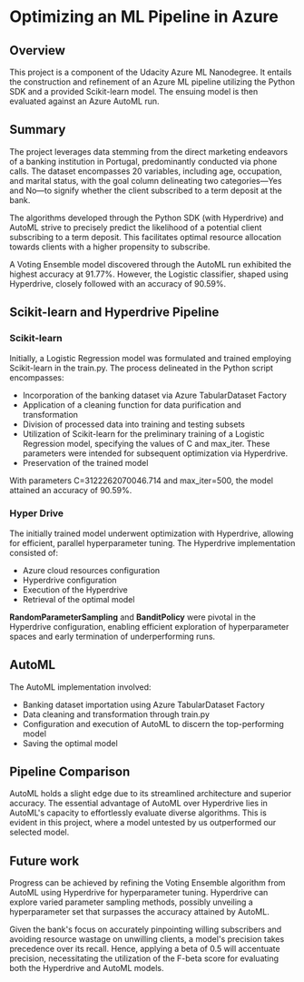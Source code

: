 # Optimizing an ML Pipeline in Azure

## Overview
This project is a component of the Udacity Azure ML Nanodegree. It entails the construction and refinement of an Azure ML pipeline utilizing the Python SDK and a provided Scikit-learn model. The ensuing model is then evaluated against an Azure AutoML run.

## Summary
The project leverages data stemming from the direct marketing endeavors of a banking institution in Portugal, predominantly conducted via phone calls. The dataset encompasses 20 variables, including age, occupation, and marital status, with the goal column delineating two categories—Yes and No—to signify whether the client subscribed to a term deposit at the bank.

The algorithms developed through the Python SDK (with Hyperdrive) and AutoML strive to precisely predict the likelihood of a potential client subscribing to a term deposit. This facilitates optimal resource allocation towards clients with a higher propensity to subscribe.

A Voting Ensemble model discovered through the AutoML run exhibited the highest accuracy at 91.77%. However, the Logistic classifier, shaped using Hyperdrive, closely followed with an accuracy of 90.59%.

## Scikit-learn and Hyperdrive Pipeline

### Scikit-learn
Initially, a Logistic Regression model was formulated and trained employing Scikit-learn in the train.py. The process delineated in the Python script encompasses:

- Incorporation of the banking dataset via Azure TabularDataset Factory
- Application of a cleaning function for data purification and transformation
- Division of processed data into training and testing subsets
- Utilization of Scikit-learn for the preliminary training of a Logistic Regression model, specifying the values of C and max_iter. These parameters were intended for subsequent optimization via Hyperdrive.
- Preservation of the trained model

With parameters C=3122262070046.714 and max_iter=500, the model attained an accuracy of 90.59%.

### Hyper Drive
The initially trained model underwent optimization with Hyperdrive, allowing for efficient, parallel hyperparameter tuning. The Hyperdrive implementation consisted of:

- Azure cloud resources configuration
- Hyperdrive configuration
- Execution of the Hyperdrive
- Retrieval of the optimal model

**RandomParameterSampling** and **BanditPolicy** were pivotal in the Hyperdrive configuration, enabling efficient exploration of hyperparameter spaces and early termination of underperforming runs.

## AutoML

The AutoML implementation involved:

- Banking dataset importation using Azure TabularDataset Factory
- Data cleaning and transformation through train.py
- Configuration and execution of AutoML to discern the top-performing model
- Saving the optimal model

## Pipeline Comparison
AutoML holds a slight edge due to its streamlined architecture and superior accuracy. The essential advantage of AutoML over Hyperdrive lies in AutoML's capacity to effortlessly evaluate diverse algorithms. This is evident in this project, where a model untested by us outperformed our selected model.

## Future work

Progress can be achieved by refining the Voting Ensemble algorithm from AutoML using Hyperdrive for hyperparameter tuning. Hyperdrive can explore varied parameter sampling methods, possibly unveiling a hyperparameter set that surpasses the accuracy attained by AutoML.

Given the bank's focus on accurately pinpointing willing subscribers and avoiding resource wastage on unwilling clients, a model's precision takes precedence over its recall. Hence, applying a beta of 0.5 will accentuate precision, necessitating the utilization of the F-beta score for evaluating both the Hyperdrive and AutoML models.
